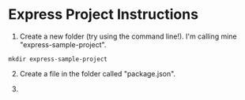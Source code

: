 Express Project Instructions
============================

1. Create a new folder (try using the command line!). I'm calling mine "express-sample-project".
```shell
mkdir express-sample-project
```

2. Create a file in the folder called "package.json".

3. 